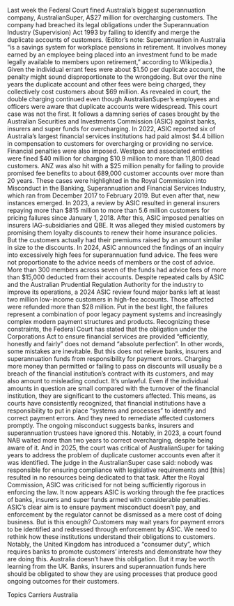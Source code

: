 Last week the Federal Court fined Australia’s biggest superannuation company, AustralianSuper, A$27 million for overcharging customers.
The company had breached its legal obligations under the Superannuation Industry (Supervision) Act 1993 by failing to identify and merge the duplicate accounts of customers. (Editor’s note: Superannuation in Australia “is a savings system for workplace pensions in retirement. It involves money earned by an employee being placed into an investment fund to be made legally available to members upon retirement,” according to Wikipedia.)
Given the individual errant fees were about $1.50 per duplicate account, the penalty might sound disproportionate to the wrongdoing.
But over the nine years the duplicate account and other fees were being charged, they collectively cost customers about $69 million.
As revealed in court, the double charging continued even though AustralianSuper’s employees and officers were aware that duplicate accounts were widespread.
This court case was not the first. It follows a damning series of cases brought by the Australian Securities and Investments Commission (ASIC) against banks, insurers and super funds for overcharging.
In 2022, ASIC reported six of Australia’s largest financial services institutions had paid almost $4.4 billion in compensation to customers for overcharging or providing no service.
Financial penalties were also imposed. Westpac and associated entities were fined $40 million for charging $10.9 million to more than 11,800 dead customers.
ANZ was also hit with a $25 million penalty for failing to provide promised fee benefits to about 689,000 customer accounts over more than 20 years.
These cases were highlighted in the Royal Commission into Misconduct in the Banking, Superannuation and Financial Services Industry, which ran from December 2017 to February 2019. But even after that, new instances emerged.
In 2023, a review by ASIC resulted in general insurers repaying more than $815 million to more than 5.6 million customers for pricing failures since January 1, 2018.
After this, ASIC imposed penalties on insurers IAG-subsidiaries and QBE. It was alleged they misled customers by promising them loyalty discounts to renew their home insurance policies. But the customers actually had their premiums raised by an amount similar in size to the discounts.
In 2024, ASIC announced the findings of an inquiry into excessively high fees for superannuation fund advice. The fees were not proportionate to the advice needs of members or the cost of advice.
More than 300 members across seven of the funds had advice fees of more than $15,000 deducted from their accounts.
Despite repeated calls by ASIC and the Australian Prudential Regulation Authority for the industry to improve its operations, a 2024 ASIC review found major banks left at least two million low-income customers in high-fee accounts. Those affected were refunded more than $28 million.
Put in the best light, the failures represent a combination of poor legacy payment systems and increasingly complex modern payment structures and products.
Recognizing these constraints, the Federal Court has stated that the obligation under the Corporations Act to ensure financial services are provided “efficiently, honestly and fairly” does not demand “absolute perfection”.
In other words, some mistakes are inevitable. But this does not relieve banks, insurers and superannuation funds from responsibility for payment errors.
Charging more money than permitted or failing to pass on discounts will usually be a breach of the financial institution’s contract with its customers, and may also amount to misleading conduct.
It’s unlawful. Even if the individual amounts in question are small compared with the turnover of the financial institution, they are significant to the customers affected.
This means, as courts have consistently recognized, that financial institutions have a responsibility to put in place “systems and processes” to identify and correct payment errors. And they need to remediate affected customers promptly.
The ongoing misconduct suggests banks, insurers and superannuation trustees have ignored this.
Notably, in 2023, a court found NAB waited more than two years to correct overcharging, despite being aware of it.
And in 2025, the court was critical of AustralianSuper for taking years to address the problem of duplicate customer accounts even after it was identified.
The judge in the AustralianSuper case said:
nobody was responsible for ensuring compliance with legislative requirements and [this] resulted in no resources being dedicated to that task.
After the Royal Commission, ASIC was criticised for not being sufficiently rigorous in enforcing the law. It now appears ASIC is working through the fee practices of banks, insurers and super funds armed with considerable penalties.
ASIC’s clear aim is to ensure payment misconduct doesn’t pay, and enforcement by the regulator cannot be dismissed as a mere cost of doing business.
But is this enough? Customers may wait years for payment errors to be identified and redressed through enforcement by ASIC.
We need to rethink how these institutions understand their obligations to customers. Notably, the United Kingdom has introduced a “consumer duty”, which requires banks to promote customers’ interests and demonstrate how they are doing this.
Australia doesn’t have this obligation. But it may be worth learning from the UK. Banks, insurers and superannuation funds here should be obligated to show they are using processes that produce good ongoing outcomes for their customers.

Topics
Carriers
Australia
